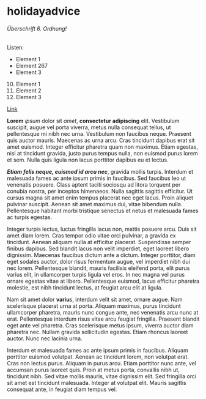 # holidayadvice

###### Überschrift 6. Ordnung!

Listen:

- Element 1
- Element 267
- Element 3

10. Element 1
1. Element 2
1. Element 3

[Link](https://google.com)

**Lorem** *ipsum* dolor sit _amet_, __consectetur adipiscing__ elit. Vestibulum suscipit, augue vel porta viverra, metus nulla consequat tellus, ut pellentesque mi nibh nec urna. Vestibulum non faucibus neque. Praesent quis auctor mauris. Maecenas ac urna arcu. Cras tincidunt dapibus erat sit amet euismod. Integer efficitur pharetra quam non maximus. Etiam egestas, nisl at tincidunt gravida, justo purus tempus nulla, non euismod purus lorem et sem. Nulla quis ligula non lacus porttitor dapibus eu et lectus.

***Etiam felis neque, euismod id arcu nec***, gravida mollis turpis. Interdum et malesuada fames ac ante ipsum primis in faucibus. Sed faucibus leo ut venenatis posuere. Class aptent taciti sociosqu ad litora torquent per conubia nostra, per inceptos himenaeos. Nulla sagittis sagittis efficitur. Ut cursus magna sit amet enim tempus placerat nec eget lacus. Proin aliquet pulvinar suscipit. Aenean sit amet maximus dui, vitae bibendum nulla. Pellentesque habitant morbi tristique senectus et netus et malesuada fames ac turpis egestas.

Integer turpis lectus, luctus fringilla lacus non, mattis posuere arcu. Duis sit amet diam lorem. Cras tempor odio vitae orci pulvinar, a gravida ex tincidunt. Aenean aliquam nulla at efficitur placerat. Suspendisse semper finibus dapibus. Sed blandit lacus non velit imperdiet, eget laoreet libero dignissim. Maecenas faucibus dictum ante a dictum. Integer porttitor, diam eget sodales auctor, dolor risus fermentum augue, vel imperdiet nibh dui nec lorem. Pellentesque blandit, mauris facilisis eleifend porta, elit purus varius elit, in ullamcorper turpis ligula vel eros. In nec magna vel purus ornare egestas vitae at libero. Pellentesque euismod, lacus efficitur pharetra molestie, est nibh tincidunt lectus, at feugiat arcu elit at ligula.

Nam sit amet dolor **variu**s, interdum velit sit amet, ornare augue. Nam scelerisque placerat urna at porta. Aliquam maximus, purus tincidunt ullamcorper pharetra, mauris nunc congue ante, nec venenatis arcu nunc at erat. Pellentesque interdum risus vitae arcu feugiat fringilla. Praesent blandit eget ante vel pharetra. Cras scelerisque metus ipsum, viverra auctor diam pharetra nec. Nullam gravida sollicitudin egestas. Etiam rhoncus laoreet auctor. Nunc nec lacinia urna.

Interdum et malesuada fames ac ante ipsum primis in faucibus. Aliquam porttitor euismod volutpat. Aenean ac tincidunt lorem, non volutpat erat. Cras non lectus purus. Aliquam in purus arcu. Etiam porttitor nunc ante, vel accumsan purus laoreet quis. Proin at metus porta, convallis nibh ut, tincidunt nibh. Sed vitae mollis mauris, vitae dignissim elit. Sed fringilla orci sit amet est tincidunt malesuada. Integer at volutpat elit. Mauris sagittis consequat ante, in feugiat diam tempus vel. 
